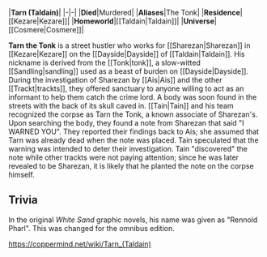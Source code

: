 |**Tarn (Taldain)**|
|-|-|
|**Died**|Murdered|
|**Aliases**|The Tonk|
|**Residence**|[[Kezare\|Kezare]]|
|**Homeworld**|[[Taldain\|Taldain]]|
|**Universe**|[[Cosmere\|Cosmere]]|

**Tarn the Tonk** is a street hustler who works for [[Sharezan\|Sharezan]] in [[Kezare\|Kezare]] on the [[Dayside\|Dayside]] of [[Taldain\|Taldain]]. His nickname is derived from the [[Tonk\|tonk]], a slow-witted [[Sandling\|sandling]] used as a beast of burden on [[Dayside\|Dayside]].
During the investigation of Sharezan by [[Ais\|Ais]] and the other [[Trackt\|trackts]], they offered sanctuary to anyone willing to act as an informant to help them catch the crime lord. A body was soon found in the streets with the back of its skull caved in. [[Tain\|Tain]] and his team recognized the corpse as Tarn the Tonk, a known associate of Sharezan's. Upon searching the body, they found a note from Sharezan that said "I WARNED YOU". They reported their findings back to Ais; she assumed that Tarn was already dead when the note was placed. Tain speculated that the warning was intended to deter their investigation. Tain "discovered" the note while other trackts were not paying attention; since he was later revealed to be Sharezan, it is likely that he planted the note on the corpse himself.

## Trivia
In the original *White Sand* graphic novels, his name was given as "Rennold Pharl". This was changed for the omnibus edition.


https://coppermind.net/wiki/Tarn_(Taldain)